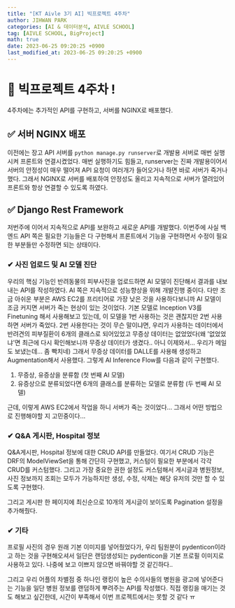 ```yaml
---
title: "[KT Aivle 3기 AI] 빅프로젝트 4주차"
author: JIHWAN PARK
categories: [AI & 데이터분석, AIVLE SCHOOL]
tag: [AIVLE SCHOOL, BigProject]
math: true
date: 2023-06-25 09:20:25 +0900
last_modified_at: 2023-06-25 09:20:25 +0900
---
```


# 🌟 빅프로젝트 4주차 !

4주차에는 추가적인 API를 구현하고, 서버를 NGINX로 배포했다.

## ✅ 서버 NGINX 배포

이전에는 장고 API 서버를 `python manage.py runserver`로 개발용 서버로 매번 실행시켜 프론트와 연결시켰었다. 매번 실행하기도 힘들고, runserver는 진짜 개발용이어서 서버의 안정성이 매우 떨어져 API 요청이 여러개가 들어오거나 하면 바로 서버가 죽거나 했다. 그래서 NGINX로 서버를 배포하여 안정성도 올리고 지속적으로 서버가 열려있어 프론트와 항상 연결할 수 있도록 하였다.

## ✅ Django Rest Framework

저번주에 이어서 지속적으로 API를 보완하고 새로운 API를 개발했다. 이번주에 사실 백엔드 API 쪽은 필요한 기능들은 다 구현해서 프론트에서 기능을 구현하면서 수정이 필요한 부분들만 수정하면 되는 상태이다.

### ✔ 사진 업로드 및 AI 모델 진단

우리의 핵심 기능인 반려동물의 피부사진을 업로드하면 AI 모델이 진단해서 결과를 내보내는 API를 작성하였다. AI 쪽은 지속적으로 성능향상을 위해 개발진행 중이다. 다만 조금 아쉬운 부분은 AWS EC2를 프리티어로 가장 낮은 것을 사용하다보니까 AI 모델이 조금 커지면 서버가 죽는 현상이 있는 것이었다. 기본 모델로 Inception V3를 Finetuning 해서 사용해보고 있는데, 이 모델을 1번 사용하는 것은 괜찮지만 2번 사용하면 서버가 죽었다. 2번 사용한다는 것이 무슨 말이냐면, 우리가 사용하는 데이터에서 반려견의 피부질환이 6개의 클래스로 되어있었고 무증상 데이터는 없었었다(왜 '없었었냐'면 최근에 다시 확인해보니까 무증상 데이터가 생겼다.. 아니 이제와서... 우리가 메일도 보냈는데... 좀 빡치네) 그래서 무증상 데이터를 DALLE를 사용해 생성하고 Augmentation해서 사용했다. 그렇게 AI Inference Flow를 다음과 같이 구현했다.

1. 무증상, 유증상을 분류함 (첫 번째 AI 모델)
2. 유증상으로 분류되었다면 6개의 클래스를 분류하는 모델로 분류함 (두 번째 AI 모델)

근데, 이렇게 AWS EC2에서 작업을 하니 서버가 죽는 것이었다... 그래서 어떤 방법으로 진행해야할 지 고민중이다...

### ✔ Q&A 게시판, Hospital 정보

Q&A게시판, Hospital 정보에 대한 CRUD API를 만들었다. 여기서 CRUD 기능은 DRF의 ModelViewSet을 통해 간단히 구현했고, 커스텀이 필요한 부분에서 각각 CRUD를 커스텀했다. 그리고 가장 중요한 권한 설정도 커스텀해서 게시글과 병원정보, 사진 정보까지 조회는 모두가 가능하지만 생성, 수정, 삭제는 해당 유저의 것만 할 수 있도록 구현했다.

그리고 게시판 한 페이지에 최신순으로 10개의 게시글이 보이도록 Pagination 설정을 추가해줬다.

### ✔ 기타

프로필 사진의 경우 원래 기본 이미지를 넣어줬었다가, 우리 팀원분이 pydenticon이라고 하는 것을 구현해오셔서 일단은 랜덤생성되는 pydenticon을 기본 프로필 이미지로 사용하고 있다. 나중에 보고 이쁘지 않으면 바꿔야할 것 같긴하다..

그리고 우리 어플의 차별점 중 하나인 랭킹이 높은 수의사들의 병원을 광고에 넣어준다는 기능을 일단 병원 정보를 랜덤하게 뿌려주는 API를 작성했다. 직접 랭킹을 매기는 것도 해보고 싶긴한데, 시간이 부족해서 이번 프로젝트에서는 못할 것 같다 ㅠ
